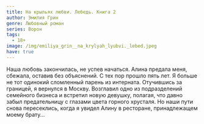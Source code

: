 ```yaml
---
title: На крыльях любви. Лебедь. Книга 2
author: Эмилия Грин
genre: Любовный роман
series: Ворон
tags:
  - 18+
image: /img/emiliya_grin__na_krylyah_lyubvi._lebed.jpeg
have: true
---
```

Наша любовь закончилась, не успев начаться. Алина предала меня, сбежала, оставив без объяснений. С тех пор прошло пять лет. Я больше не тот одинокий сломленный парень из интерната. Отучившись за границей, я вернулся в Москву. Возглавил одно из подразделений семейного бизнеса и встретил новую девушку, полагая, что давно забыл предательницу с глазами цвета горного хрусталя. Но наши пути снова пересеклись, когда я увидел Алину в ресторане, принадлежащем моему брату…